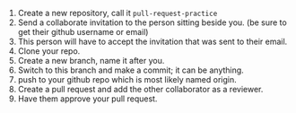 1. Create a new repository, call it ```pull-request-practice```
2. Send a collaborate invitation to the person sitting beside you. (be sure to get their github username or email)
3. This person will have to accept the invitation that was sent to their email.
4. Clone your repo.
5. Create a new branch, name it after you.
6. Switch to this branch and make a commit; it can be anything.
7. push to your github repo which is most likely named origin.
8. Create a pull request and add the other collaborator as a reviewer.
9. Have them approve your pull request.
